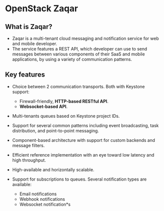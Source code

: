# OpenStack Zaqar

## What is Zaqar?

* Zaqar is a multi-tenant cloud messaging and notification service for web and mobile developer.
* The service features a REST API, which developer can use to send messages between various components of their SaaS and mobile applications, by using a variety of communication patterns.

## Key features

* Choice between 2 communication transports. Both with Keystone support:
  * Firewall-friendly, **HTTP-based RESTful API**.
  * **Websocket-based API**.

* Multi-tenants queues based on Keystone project IDs.
* Support for several common patterns including event broadcasting, task distribution, and point-to-point messaging.
* Component-based architecture with support for custom backends and message filters.
* Efficient reference implementation with an eye toward low latency and high throughput.
* High-available and horizontally scalable.
* Support for subscriptions to queues. Several notification types are available:
  * Email notifications
  * Webhook notifications
  * Websocket notification*s
